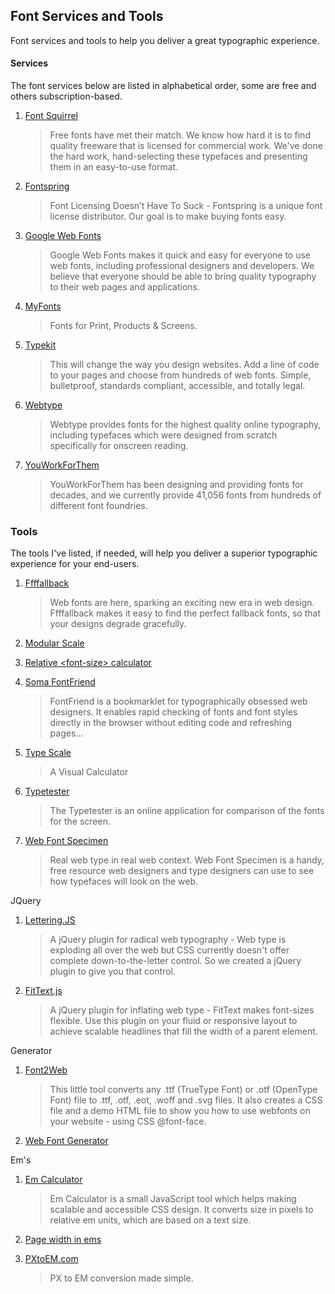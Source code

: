 ## Font Services and Tools

Font services and tools to help you deliver a great typographic experience.

#### Services

The font services below are listed in alphabetical order, some are free and others subscription-based.

1. [Font Squirrel][]

   > Free fonts have met their match. We know how hard it is to find quality freeware that is licensed for commercial work. We've done the hard work, hand-selecting these typefaces and presenting them in an easy-to-use format.

2. [Fontspring][]

   > Font Licensing Doesn’t Have To Suck - Fontspring is a unique font license distributor. Our goal is to make buying fonts easy.

3. [Google Web Fonts][]

   > Google Web Fonts makes it quick and easy for everyone to use web fonts, including professional designers and developers. We believe that everyone should be able to bring quality typography to their web pages and applications.

4. [MyFonts][]

   > Fonts for Print, Products & Screens.

5. [Typekit][]

   > This will change the way you design websites. Add a line of code to your pages and choose from hundreds of web fonts. Simple, bulletproof, standards compliant, accessible, and totally legal.

6. [Webtype][]

   > Webtype provides fonts for the highest quality online typography, including typefaces which were designed from scratch specifically for onscreen reading.

7. [YouWorkForThem][]

   > YouWorkForThem has been designing and providing fonts for decades, and we currently provide 41,056 fonts from hundreds of different font foundries.

[Font Squirrel]:    http://www.fontsquirrel.com/
[Fontspring]:       http://www.fontspring.com/
[Google Web Fonts]: http://www.google.com/webfonts#
[MyFonts]:          http://fontdeck.com/
[Typekit]:          https://typekit.com/
[Webtype]:          http://www.webtype.com/
[YouWorkForThem]:   https://www.youworkforthem.com/

### Tools

The tools I've listed, if needed, will help you deliver a superior typographic experience for your end-users.

1.  [Ffffallback][]

    > Web fonts are here, sparking an exciting new era in web design. Ffffallback makes it easy to find the perfect fallback fonts, so that your designs degrade gracefully.

2.  [Modular Scale][]

3.  [Relative \<font-size> calculator][Calculator]

4.  [Soma FontFriend][FontFriend]

    > Font­Friend is a book­marklet for typo­graph­i­cally obsessed web design­ers. It enables rapid check­ing of fonts and font styles directly in the browser with­out edit­ing code and refresh­ing pages...

5.  [Type Scale][]

    > A Visual Calculator

6.  [Typetester][]

    > The Typetester is an online application for comparison of the fonts for the screen.

7.  [Web Font Specimen][]

    > Real web type in real web context. Web Font Specimen is a handy, free resource web designers and type designers can use to see how typefaces will look on the web.

[Ffffallback]:       http://ffffallback.com/
[Modular Scale]:     http://modularscale.com/
[Calculator]:        http://tools.the-echoplex.net/font-size/
[FontFriend]:        http://somadesign.ca/projects/fontfriend/
[Type Scale]:        http://type-scale.com/
[Typetester]:        http://www.typetester.org/
[Web Font Specimen]: http://webfontspecimen.com/

JQuery

1.  [Lettering.JS][]

    > A jQuery plugin for radical web typography - Web type is exploding all over the web but CSS currently doesn't offer complete down-to-the-letter control. So we created a jQuery plugin to give you that control.

2.  [FitText.js][]

    > A jQuery plugin for inflating web type - FitText makes font-sizes flexible. Use this plugin on your fluid or responsive layout to achieve scalable headlines that fill the width of a parent element.

[Lettering.JS]: http://letteringjs.com/
[FitText.js]:   http://fittextjs.com/

Generator

1.  [Font2Web][]

    > This little tool converts any .ttf (TrueType Font) or .otf (OpenType Font) file to .ttf, .otf, .eot, .woff and .svg files. It also creates a CSS file and a demo HTML file to show you how to use webfonts on your website - using CSS @font-face.

2.  [Web Font Generator][]

[Font2Web]:           http://www.font2web.com/
[Web Font Generator]: https://www.web-font-generator.com/

Em's

1.  [Em Calculator][]

    > Em Calculator is a small JavaScript tool which helps making scalable and accessible CSS design. It converts size in pixels to relative em units, which are based on a text size.

2.  [Page width in ems][]

3.  [PXtoEM.com][]

    > PX to EM conversion made simple.

[Em Calculator]:     http://riddle.pl/emcalc/
[Page width in ems]: http://www.themaninblue.com/experiment/emWidths/
[PXtoEM.com]:        http://pxtoem.com/
